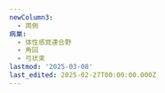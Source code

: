 ```yaml
---
newColumn3:
  - 両側
病巣:
  - 体性感覚連合野
  - 角回
  - 弓状束
lastmod: '2025-03-08'
last_edited: 2025-02-27T00:00:00.000Z
---
```



